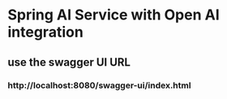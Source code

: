 # Spring AI Service with Open AI integration

## use the swagger UI URL
###  http://localhost:8080/swagger-ui/index.html   
